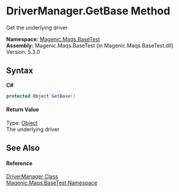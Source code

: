 # DriverManager.GetBase Method 
 

Get the underlying driver

**Namespace:**&nbsp;<a href="#/MAQS_5/BaseTest_AUTOGENERATED/Magenic-Maqs-BaseTest_Namespace">Magenic.Maqs.BaseTest</a><br />**Assembly:**&nbsp;Magenic.Maqs.BaseTest (in Magenic.Maqs.BaseTest.dll) Version: 5.3.0

## Syntax

**C#**<br />
``` C#
protected Object GetBase()
```


#### Return Value
Type: <a href="http://msdn2.microsoft.com/en-us/library/e5kfa45b" target="_blank">Object</a><br />The underlying driver

## See Also


#### Reference
<a href="#/MAQS_5/BaseTest_AUTOGENERATED/DriverManager_Class">DriverManager Class</a><br /><a href="#/MAQS_5/BaseTest_AUTOGENERATED/Magenic-Maqs-BaseTest_Namespace">Magenic.Maqs.BaseTest Namespace</a><br />